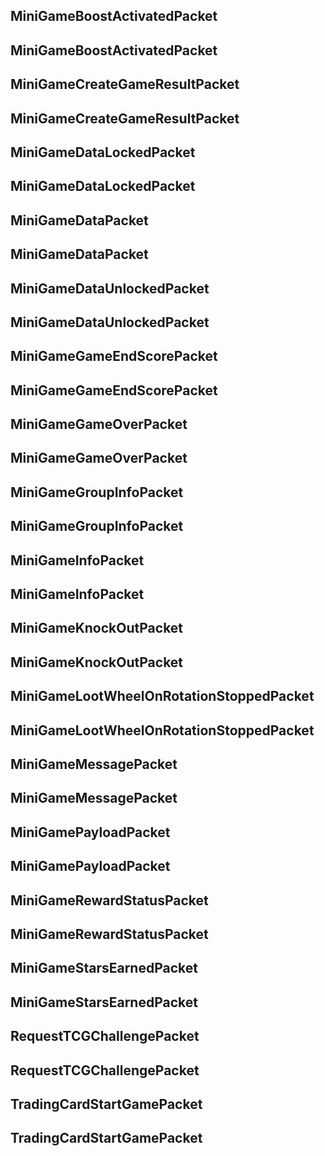 ## MiniGameBoostActivatedPacket

## MiniGameBoostActivatedPacket

## MiniGameCreateGameResultPacket

## MiniGameCreateGameResultPacket

## MiniGameDataLockedPacket

## MiniGameDataLockedPacket

## MiniGameDataPacket

## MiniGameDataPacket

## MiniGameDataUnlockedPacket

## MiniGameDataUnlockedPacket

## MiniGameGameEndScorePacket

## MiniGameGameEndScorePacket

## MiniGameGameOverPacket

## MiniGameGameOverPacket

## MiniGameGroupInfoPacket

## MiniGameGroupInfoPacket

## MiniGameInfoPacket

## MiniGameInfoPacket

## MiniGameKnockOutPacket

## MiniGameKnockOutPacket

## MiniGameLootWheelOnRotationStoppedPacket

## MiniGameLootWheelOnRotationStoppedPacket

## MiniGameMessagePacket

## MiniGameMessagePacket

## MiniGamePayloadPacket

## MiniGamePayloadPacket

## MiniGameRewardStatusPacket

## MiniGameRewardStatusPacket

## MiniGameStarsEarnedPacket

## MiniGameStarsEarnedPacket

## RequestTCGChallengePacket

## RequestTCGChallengePacket

## TradingCardStartGamePacket

## TradingCardStartGamePacket
